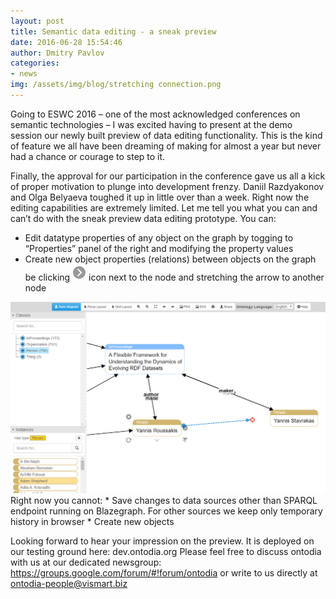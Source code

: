 ```yaml
---
layout: post
title: Semantic data editing - a sneak preview
date: 2016-06-28 15:54:46
author: Dmitry Pavlov
categories:
- news
img: /assets/img/blog/stretching connection.png
---
```

Going to ESWC 2016 – one of the most acknowledged conferences on semantic technologies – I was excited having to present at the demo session our newly built preview of data editing functionality. This is the kind of feature we all have been dreaming of making for almost a year but never had a chance or courage to step to it.

<!---more--->
Finally, the approval for our participation in the conference gave us all a kick of proper motivation to plunge into development frenzy. Daniil Razdyakonov and Olga Belyaeva toughed it up in little over than a week.
Right now the editing capabilities are extremely limited. Let me tell you what you can and can’t do with the sneak preview data editing prototype.
You can:
* Edit datatype properties of any object on the graph by togging to “Properties” panel of the right and modifying the property values
*	Create new object properties (relations) between objects on the graph  be clicking <img src="/assets/img/blog/stretch connection icon.png " alt="stretch connection icon"/> icon next to the node and stretching the arrow to another node

<img src="/assets/img/blog/stretching connection.png" alt="stretch connection icon"/>
Right now you cannot:
*	Save changes to data sources other than SPARQL endpoint running on Blazegraph. For other sources we keep only temporary history in browser
*	Create new objects

Looking forward to hear your impression on the preview. It is deployed on our testing ground here: dev.ontodia.org
Please feel free to discuss ontodia with us at our dedicated newsgroup: https://groups.google.com/forum/#!forum/ontodia
or write to us directly at ontodia-people@vismart.biz
